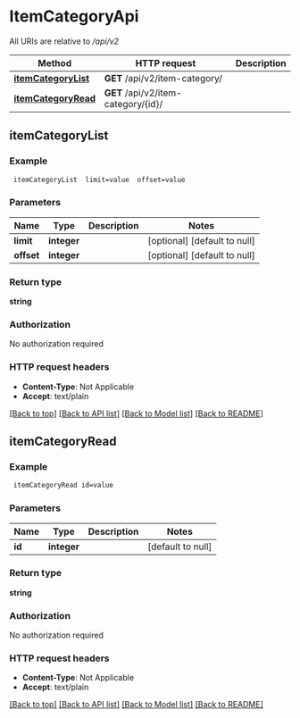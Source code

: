 # ItemCategoryApi

All URIs are relative to */api/v2*

Method | HTTP request | Description
------------- | ------------- | -------------
[**itemCategoryList**](ItemCategoryApi.md#itemCategoryList) | **GET** /api/v2/item-category/ | 
[**itemCategoryRead**](ItemCategoryApi.md#itemCategoryRead) | **GET** /api/v2/item-category/{id}/ | 



## itemCategoryList



### Example

```bash
 itemCategoryList  limit=value  offset=value
```

### Parameters


Name | Type | Description  | Notes
------------- | ------------- | ------------- | -------------
 **limit** | **integer** |  | [optional] [default to null]
 **offset** | **integer** |  | [optional] [default to null]

### Return type

**string**

### Authorization

No authorization required

### HTTP request headers

- **Content-Type**: Not Applicable
- **Accept**: text/plain

[[Back to top]](#) [[Back to API list]](../README.md#documentation-for-api-endpoints) [[Back to Model list]](../README.md#documentation-for-models) [[Back to README]](../README.md)


## itemCategoryRead



### Example

```bash
 itemCategoryRead id=value
```

### Parameters


Name | Type | Description  | Notes
------------- | ------------- | ------------- | -------------
 **id** | **integer** |  | [default to null]

### Return type

**string**

### Authorization

No authorization required

### HTTP request headers

- **Content-Type**: Not Applicable
- **Accept**: text/plain

[[Back to top]](#) [[Back to API list]](../README.md#documentation-for-api-endpoints) [[Back to Model list]](../README.md#documentation-for-models) [[Back to README]](../README.md)

